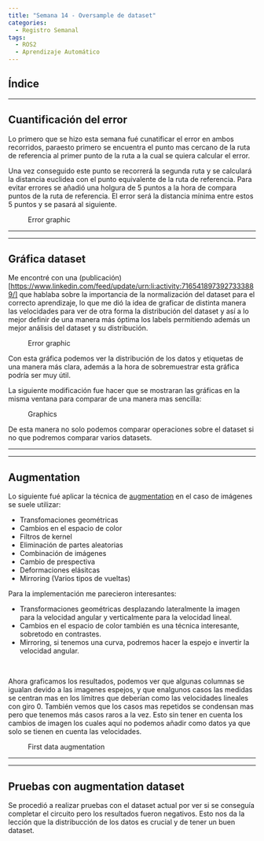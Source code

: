 ```yaml
---
title: "Semana 14 - Oversample de dataset"
categories:
  - Registro Semanal
tags:
  - ROS2
  - Aprendizaje Automático
---
```



## Índice

---

## Cuantificación del error
Lo primero que se hizo esta semana fué cunatificar el error en ambos recorridos, paraesto primero se encuentra el punto mas cercano de la ruta de referencia al primer punto de la ruta a la cual se quiera calcular el error.

Una vez conseguido este punto se recorrerá la segunda ruta y se calculará la distancia euclidea con el punto equivalente de la ruta de referencia. Para evitar errores se añadió una holgura de 5 puntos a la hora de compara puntos de la ruta de referencia. El error será la distancia mínima entre estos 5 puntos y se pasará al siguiente. 

<figure class="align-center" style="width:60%">
  <img src="{{ site.url }}{{ site.baseurl }}/assets/images/post14/errorGraphic.png" alt="">
  <figcaption>Error graphic</figcaption>
</figure>

---
---

## Gráfica dataset
Me encontré con una (publicación)[https://www.linkedin.com/feed/update/urn:li:activity:7165418973927333889/] que hablaba sobre la importancia de la normalización del dataset para el correcto aprendizaje, lo que me dió la idea de graficar de distinta manera las velocidades para ver de otra forma la distribución del dataset y así a lo mejor definir de una manera más óptima los labels permitiendo además un mejor análisis del dataset y su distribución.

<figure class="align-center" style="width:60%">
  <img src="{{ site.url }}{{ site.baseurl }}/assets/images/post14/newGraphic.png" alt="">
  <figcaption>Error graphic</figcaption>
</figure>

Con esta gráfica podemos ver la distribución de los datos y etiquetas de una manera más clara, además a la hora de sobremuestrar esta gráfica podría ser muy útil. 

La siguiente modificación fue hacer que se mostraran las gráficas en la misma ventana para comparar de una manera mas sencilla:

<figure class="align-center" style="width:60%">
  <img src="{{ site.url }}{{ site.baseurl }}/assets/images/post14/newFormat.png" alt="">
  <figcaption>Graphics</figcaption>
</figure>

De esta manera no solo podemos comparar operaciones sobre el dataset si no que podremos comparar varios datasets.

---
---

## Augmentation
Lo siguiente fué aplicar la técnica de [augmentation](https://neptune.ai/blog/data-augmentation-in-python) en el caso de imágenes se suele utilizar:
- Transfomaciones geométricas
- Cambios en el espacio de color
- Filtros de kernel
- Eliminación de partes aleatorias
- Combinación de imágenes
- Cambio de prespectiva
- Deformaciones elásitcas
- Mirroring (Varios tipos de vueltas)

Para la implementación me parecieron interesantes:
- Transformaciones geométricas desplazando lateralmente la imagen para la velocidad angular  y verticalmente para la velocidad lineal.
- Cambios en el espacio de color también es una técnica interesante, sobretodo en contrastes.
- Mirroring, si tenemos una curva, podremos hacer la espejo e invertir la velocidad angular.

<figure class="align-center" style="width:60%">
  <img src="{{ site.url }}{{ site.baseurl }}/assets/images/post14/transform1.png" alt="">
  <img src="{{ site.url }}{{ site.baseurl }}/assets/images/post14/transform2.png" alt="">
  <img src="{{ site.url }}{{ site.baseurl }}/assets/images/post14/transform3.png" alt="">
  <img src="{{ site.url }}{{ site.baseurl }}/assets/images/post14/transform4.png" alt="">
</figure>

Ahora graficamos los resultados, podemos ver que algunas columnas se igualan devido a las imagenes espejos, y que enalgunos casos las medidas se centran mas en los límitres que deberían como las velocidades lineales con giro 0. También vemos que los casos mas repetidos se condensan mas pero que tenemos más casos raros a la vez. Esto sin tener en cuenta los cambios de imagen los cuales aquí no podemos añadir como datos ya que solo se tienen en cuenta las velocidades. 

<figure class="align-center" style="width:60%">
  <img src="{{ site.url }}{{ site.baseurl }}/assets/images/post14/firstAugmentation.png" alt="">
  <figcaption>First data augmentation</figcaption>
</figure>


---
---

## Pruebas con augmentation dataset
Se procedió a realizar pruebas con el dataset actual por ver si se conseguía completar el circuito pero los resultados fueron negativos. Esto nos da la lección que la distribucción de los datos es crucial y  de tener un buen dataset.